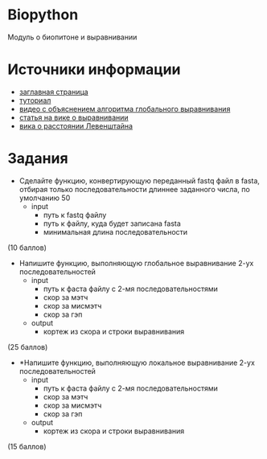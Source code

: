 # Biopython
Модуль о биопитоне и выравнивании


# Источники информации
* [заглавная страница](https://biopython.org/)
* [туториал](http://biopython.org/DIST/docs/tutorial/Tutorial.html)
* [видео с объяснением алгоритма глобального выравнивания](https://www.youtube.com/watch?v=vqxc2EfPWdk)
* [статья на вике о выравнивании](https://en.wikipedia.org/wiki/Sequence_alignment)
* [вика о расстоянии Левенштайна](https://ru.wikipedia.org/wiki/%D0%A0%D0%B0%D1%81%D1%81%D1%82%D0%BE%D1%8F%D0%BD%D0%B8%D0%B5_%D0%9B%D0%B5%D0%B2%D0%B5%D0%BD%D1%88%D1%82%D0%B5%D0%B9%D0%BD%D0%B0)


# Задания
* Сделайте функцию, конвертирующую переданный fastq файл в fasta,
отбирая только последовательности длиннее заданного числа, по умолчанию 50
    * input
        * путь к fastq файлу
        * путь к файлу, куда будет записана fasta
        * минимальная длина последовательности

(10 баллов)
* Напишите функцию, выполняющую глобальное выравнивание 2-ух последовательностей
    * input
        * путь к фаста файлу с 2-мя последовательностями
        * скор за мэтч
        * скор за мисмэтч
        * скор за гэп
    * output
        * кортеж из скора и строки выравнивания

(25 баллов)
* *Напишите функцию, выполняющую локальное выравнивание 2-ух последовательностей
    * input
        * путь к фаста файлу с 2-мя последовательностями
        * скор за мэтч
        * скор за мисмэтч
        * скор за гэп
    * output
        * кортеж из скора и строки выравнивания

(15 баллов)